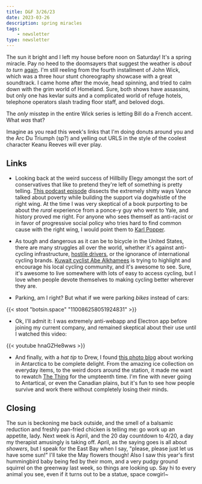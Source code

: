 ```yaml
---
title: D&F 3/26/23
date: 2023-03-26
description: spring miracles
tags: 
    - newsletter
type: newsletter
---
```


The sun it bright and I left my house before noon on Saturday! It's a spring miracle. Pay no heed to the doomsayers that suggest the weather is _about to turn_ [again](https://www.sfgate.com/weather/article/when-will-bay-area-wind-rain-stop-17853749.php). I'm still reeling from the fourth installment of John Wick, which was a three hour stunt choreography showcase with a great soundtrack. I came home after the movie, head spinning, and tried to calm down with the grim world of Homeland. Sure, both shows have assassins, but only one has kevlar suits and a complicated world of refuge hotels, telephone operators slash trading floor staff, and beloved dogs.

The _only_ misstep in the entire Wick series is letting Bill do a French accent. What _was_ that?

Imagine as you read this week's links that I'm doing donuts around you and the Arc Du Triumph (sp?) and yelling out URLS in the style of the coolest character Keanu Reeves will ever play.

## Links

- Looking back at the weird success of Hillbilly Elegy amongst the sort of conservatives that like to pretend they're left of something is pretty telling. [This podcast episode](https://overcast.fm/+9URJYyXl8) dissects the extremely shitty ways Vance talked about poverty while building the support via dogwhistle of the right wing. At the time I was very skeptical of a book purporting to be about the _rural_ experience from a ponce-y guy who went to Yale, and history proved me right. For anyone who sees themself as anti-racist or in favor of progressive social policy who tries hard to find common cause with the right wing, I would point them to [Karl Popper](https://en.wikipedia.org/wiki/Paradox_of_tolerance).

- ‌As tough and dangerous as it can be to bicycle in the United States, there are many struggles all over the world, whether it's against anti-cycling infrastructure, [hostile drivers](https://www.youtube.com/watch?v=jN7mSXMruEo), or the ignorance of international cycling brands. [Kuwait cyclist Abe Alkhamees](https://theradavist.com/cycling-in-kuwait/) is trying to highlight and encourage his local cycling community, and it's awesome to see. Sure, it's awesome to live somewhere with lots of easy to access cycling, but I love when people devote themselves to making cycling better wherever they are.
- Parking, am I right? But what if we were parking _bikes_ instead of cars:

{{< stoot "botsin.space" "110086258051924831" >}}

- Ok, I'll admit it: I was extremely anti-webapp and Electron app before joining my current company, and remained skeptical about their use until I watched this video:

{{< youtube hnaGZHe8wws >}}

- And finally, with a _hat tip_ to Drew, I found [this photo blog](https://brr.fyi/) about working in Antarctica to be complete delight. From the amazing ice collection on everyday items, to the weird doors around the station, it made me want to rewatch [The Thing](https://www.youtube.com/watch?v=5ftmr17M-a4) for the umpteenth time. I'm fine with never going to Antartical, or even the Canadian plains, but it's fun to see how people survive and work there without completely losing their minds.

## Closing

The sun is beckoning me back outside, and the smell of a balsamic reduction and freshly pan-fried chicken is telling me: go work up an appetite, lady. Next week is April, and the 20 day countdown to 4/20, a day my therapist amusingly is taking off. April, as the saying goes is all about _showers_, but I speak for the East Bay when I say, "please, please just let us have some sun!" I'll take the May flowers though! Also I saw this year's first hummingbird baby being fed by their mom, and a very pudgy ground squirrel on the greenway last week, so things are looking up. Say hi to every animal you see, even if it turns out to be a statue, space cowgirl~
